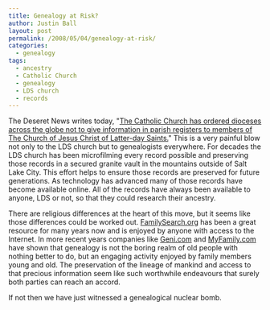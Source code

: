 ```yaml
---
title: Genealogy at Risk?
author: Justin Ball
layout: post
permalink: /2008/05/04/genealogy-at-risk/
categories:
  - genealogy
tags:
  - ancestry
  - Catholic Church
  - genealogy
  - LDS church
  - records
---
```


The Deseret News writes today, "[The Catholic Church has ordered dioceses across the globe not to give information in parish registers to members of The Church of Jesus Christ of
Latter-day Saints.][1]" This is a very painful blow not only to the LDS church but to genealogists everywhere. For decades the LDS church has been microfilming every record possible
and preserving those records in a secured granite vault in the mountains outside of Salt Lake City. This effort helps to ensure those records are preserved for future generations.
As technology has advanced many of those records have become available online. All of the records have always been available to anyone, LDS or not, so that they could research their ancestry.

 [1]: http://deseretnews.com/article/1,5143,695276377,00.html

There are religious differences at the heart of this move, but it seems like those differences could be worked out. [FamilySearch.org][2] has been a great resource for many years
now and is enjoyed by anyone with access to the Internet. In more recent years companies like [Geni.com][3] and [MyFamily.com][4] have shown that genealogy is not the boring realm
of old people with nothing better to do, but an engaging activity enjoyed by family members young and old. The preservation of the lineage of mankind and access to that precious
information seem like such worthwhile endeavours that surely both parties can reach an accord.

 [2]: http://www.familysearch.org/
 [3]: http://www.geni.com
 [4]: http://www.myfamily.com

If not then we have just witnessed a genealogical nuclear bomb.